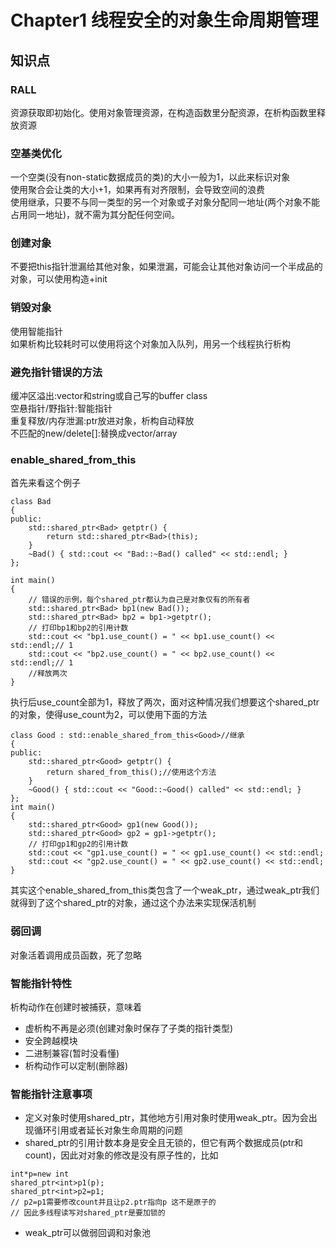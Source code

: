 # Chapter1 线程安全的对象生命周期管理

## 知识点

### RALL
资源获取即初始化。使用对象管理资源，在构造函数里分配资源，在析构函数里释放资源

### 空基类优化
一个空类(没有non-static数据成员的类)的大小一般为1，以此来标识对象  
使用聚合会让类的大小+1，如果再有对齐限制，会导致空间的浪费  
使用继承，只要不与同一类型的另一个对象或子对象分配同一地址(两个对象不能占用同一地址)，就不需为其分配任何空间。

### 创建对象
不要把this指针泄漏给其他对象，如果泄漏，可能会让其他对象访问一个半成品的对象，可以使用构造+init

### 销毁对象
使用智能指针  
如果析构比较耗时可以使用将这个对象加入队列，用另一个线程执行析构

### 避免指针错误的方法
缓冲区溢出:vector和string或自己写的buffer class  
空悬指针/野指针:智能指针  
重复释放/内存泄漏:ptr放进对象，析构自动释放  
不匹配的new/delete[]:替换成vector/array

### enable_shared_from_this
首先来看这个例子
```
class Bad
{
public:
	std::shared_ptr<Bad> getptr() {
		return std::shared_ptr<Bad>(this);
	}
	~Bad() { std::cout << "Bad::~Bad() called" << std::endl; }
};

int main()
{
	// 错误的示例，每个shared_ptr都认为自己是对象仅有的所有者
	std::shared_ptr<Bad> bp1(new Bad());
	std::shared_ptr<Bad> bp2 = bp1->getptr();
	// 打印bp1和bp2的引用计数
	std::cout << "bp1.use_count() = " << bp1.use_count() << std::endl;// 1
	std::cout << "bp2.use_count() = " << bp2.use_count() << std::endl;// 1
    //释放两次
}  
```
执行后use_count全部为1，释放了两次，面对这种情况我们想要这个shared_ptr的对象，使得use_count为2，可以使用下面的方法
```
class Good : std::enable_shared_from_this<Good>//继承
{
public:
	std::shared_ptr<Good> getptr() {
		return shared_from_this();//使用这个方法
	}
	~Good() { std::cout << "Good::~Good() called" << std::endl; }
};
int main()
{
	std::shared_ptr<Good> gp1(new Good());
	std::shared_ptr<Good> gp2 = gp1->getptr();
	// 打印gp1和gp2的引用计数
	std::cout << "gp1.use_count() = " << gp1.use_count() << std::endl;
	std::cout << "gp2.use_count() = " << gp2.use_count() << std::endl;
} 
```
其实这个enable_shared_from_this类包含了一个weak_ptr，通过weak_ptr我们就得到了这个shared_ptr的对象，通过这个办法来实现保活机制

### 弱回调
对象活着调用成员函数，死了忽略

### 智能指针特性
析构动作在创建时被捕获，意味着
- 虚析构不再是必须(创建对象时保存了子类的指针类型)
- 安全跨越模块
- 二进制兼容(暂时没看懂)
- 析构动作可以定制(删除器)

### 智能指针注意事项
- 定义对象时使用shared_ptr，其他地方引用对象时使用weak_ptr。因为会出现循环引用或者延长对象生命周期的问题
- shared_ptr的引用计数本身是安全且无锁的，但它有两个数据成员(ptr和count)，因此对对象的修改是没有原子性的，比如
```
int*p=new int
shared_ptr<int>p1(p);
shared_ptr<int>p2=p1;
// p2=p1需要修改count并且让p2.ptr指向p 这不是原子的
// 因此多线程读写对shared_ptr是要加锁的
```
- weak_ptr可以做弱回调和对象池





